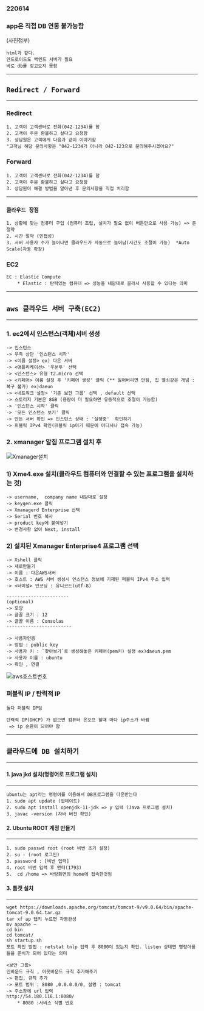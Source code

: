 ### 220614


### app은 직접 DB 연동 불가능함

(사진첨부)

```
html과 같다.
안드로이드도 백엔드 서버가 필요
바로 db를 갖고오지 못함 
```
----
## `Redirect / Forward`
---
### Redirect
```
1. 고객이 고객센터로 전화(042-1234)를 함
2. 고객이 주문 환불하고 싶다고 요청함
3. 상담원은 고객에게 다음과 같이 이야기함
"고객님 해당 문의사항은 "042-1234가 아니라 042-123으로 문의해주시겠어요?"
```
### Forward
```
1. 고객이 고객센터로 전화(042-1234)를 함
2. 고객이 주문 환불하고 싶다고 요청함
3. 상담원이 해결 방법을 알아낸 후 문의사항을 직접 처리함
```
---

### `클라우드 장점`
```
1. 상황에 맞는 컴퓨터 구입 (컴퓨터 조립, 설치가 필요 없이 버튼만으로 사용 가능) => 돈 절약
2. 시간 절약 (민첩성)
3. 서버 사용자 수가 늘어나면 클라우드가 자동으로 늘어남(시간도 조절이 가능)  *Auto Scale(자동 확장)
```

### EC2
```
EC : Elastic Compute
    * Elastic : 탄력있는 컴퓨터 => 성능을 내맘대로 골라서 사용할 수 있다는 의미
```
---
## `aws 클라우드 서버 구축(EC2)`
---
### 1. ec2에서 인스턴스(객체)서버 생성
```
-> 인스턴스
-> 우측 상단 '인스턴스 시작'
-> <이름 설정> ex) 다은 서버
-> <애플리케이션> '우분투' 선택
-> <인스턴스> 유형 t2.micro 선택
-> <키페어> 이름 설정 후 '키페어 생성' 클릭 (** 잃어버리면 안됨, 집 열쇠같은 개념 : 복구 불가) ex)daeun
-> <네트워크 설정> '기존 보안 그룹' 선택 , default 선택 
-> 스토리지 기본은 8GB (용량이 더 필요하면 유동적으로 조절이 가능함)
-> '인스턴스 시작' 클릭
-> '모든 인스턴스 보기' 클릭
-> 만든 서버 확인 => 인스턴스 상태 : '실행중'  확인하기
-> 퍼블릭 IPv4 확인(퍼블릭 ip이기 때문에 어디서나 접속 가능)
```

### 2. xmanager 알집 프로그램 설치 후 
![Xmanager설치](https://user-images.githubusercontent.com/96815399/173505096-4bf23d4c-3bb8-4a89-8bbc-c5f223ec94de.PNG)

### 1) Xme4.exe 설치(클라우드 컴퓨터와 연결할 수 있는 프로그램을 설치하는 것)
```
-> username,  company name 내맘대로 설정
-> keygen.exe 클릭 
-> Xmanagerd Enterprise 선택 
-> Serial 번호 복사 
-> product key에 붙여넣기
-> 변경사항 없이 Next, install 
```
### 2) 설치된 Xmanager Enterprise4 프로그램 선택 
```
-> Xshell 클릭
-> 새로만들기 
-> 이름 : 다은AWS서버
-> 호스트 : AWS 서버 생성시 인스턴스 정보에 기재된 퍼블릭 IPv4 주소 입력
-> <터미널> 인코딩 : 유니코드(utf-8)

-----------------------
(optional)
-> 모양
-> 글꼴 크기 : 12
-> 글꼴 이름 : Consolas
------------------------

-> 사용자인증
-> 방법 : public key 
-> 사용자 키 : `찾아보기`로 생성해놓은 키페어(pem키) 설정 ex)daeun.pem
-> 사용자 이름 : ubuntu
-> 확인 , 연결
```
![aws호스트번호](https://user-images.githubusercontent.com/96815399/173717469-ba5fa7b8-d4a4-4b86-8d3e-a91e9b5b8fc5.PNG)



### 퍼블릭 IP / 탄력적 IP 
```
둘다 퍼블릭 IP임

탄력적 IP(DHCP) 가 없으면 컴퓨터 온오프 할때 마다 ip주소가 바뀜
 => ip 순환이 되어야 함 
```

---
## `클라우드에 DB 설치하기`
---
#### 1. java jkd 설치(명령어로 프로그램 설치)
---
```
ubuntu는 apt라는 명령어를 이용해서 DB프로그램을 다운받는다
1. sudo apt update (업데이트)
2. sudo apt install openjdk-11-jdk => y 입력 (Java 프로그램 설치)
3. javac -version (자바 버전 확인)
```

#### 2. Ubuntu ROOT 계정 만들기
---
```
1. sudo passwd root (root 비번 초기 설정)
2. su - (root 로그인)
3. password : [비번 입력]
4. root 비번 입력 후 엔터(1793)
5.  cd /home => 바탕화면의 home에 접속한것임
```

#### 3. 톰캣 설치 
---
```
wget https://downloads.apache.org/tomcat/tomcat-9/v9.0.64/bin/apache-tomcat-9.0.64.tar.gz 
tar xf ap 탭키 누르면 자동완성
mv apache ~ 
cd bin
cd tomcat/
sh startup.sh
포트 확인 방법 : netstat tnlp 입력 후 8080이 있는지 확인. listen 상태면 명령어를 들을 준비가 되어 있다는 의미

<보안 그룹> 
인바운드 규칙 , 아웃바운드 규칙 추가해주기  
-> 편집, 규칙 추가
-> 포트 범위 : 8080 ,0.0.0.0/0, 설명 : tomcat 
-> 주소창에 url 입력 
http://54.180.116.1:8080/ 
    * 8080 :서비스 식별 번호

```